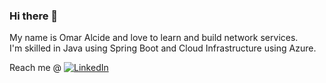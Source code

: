 ### Hi there 👋

My name is Omar Alcide and love to learn and build network services. \
I'm skilled in Java using Spring Boot and Cloud Infrastructure using Azure.


Reach me @ <a href="https://www.linkedin.com/in/omar-alcide-248143143"><img src="https://img.shields.io/badge/LinkedIn--_.svg?style=social&logo=linkedin" alt="LinkedIn"></a>



<!--
**hoodedramo24/hoodedramo24** is a ✨ _special_ ✨ repository because its `README.md` (this file) appears on your GitHub profile.

Here are some ideas to get you started:

- 🔭 I’m currently working on ...
- 🌱 I’m currently learning ...
- 👯 I’m looking to collaborate on ...
- 🤔 I’m looking for help with ...
- 💬 Ask me about ...
- 📫 How to reach me: ...
- 😄 Pronouns: ...
- ⚡ Fun fact: ...
-->



